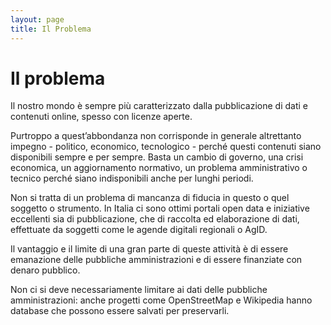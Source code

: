 ```yaml
---
layout: page
title: Il Problema
---
```


# Il problema

Il nostro mondo è sempre più caratterizzato dalla pubblicazione di dati e contenuti online, spesso con licenze aperte.

Purtroppo a quest’abbondanza non corrisponde in generale altrettanto impegno - politico, economico, tecnologico - perché questi contenuti siano disponibili sempre e per sempre. Basta un cambio di governo, una crisi economica, un aggiornamento normativo, un problema amministrativo o tecnico perché siano indisponibili anche per lunghi periodi.

Non si tratta di un problema di mancanza di fiducia in questo o quel soggetto o strumento. In Italia ci sono ottimi portali open data e iniziative eccellenti sia di pubblicazione, che di raccolta ed elaborazione di
dati, effettuate da soggetti come le agende digitali regionali o AgID.

Il vantaggio e il limite di una gran parte di queste attività è di essere emanazione delle pubbliche amministrazioni e di essere finanziate con denaro pubblico.

Non ci si deve necessariamente limitare ai dati delle pubbliche amministrazioni: anche progetti come OpenStreetMap e Wikipedia hanno database che possono essere salvati per preservarli.

